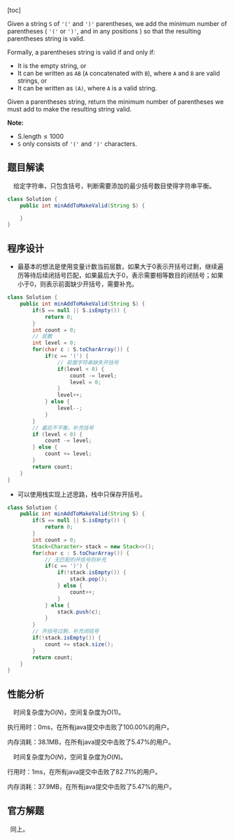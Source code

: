 [toc]

Given a string `S` of `'('` and `')'` parentheses, we add the minimum number of parentheses ( `'('` or `')'`, and in any positions ) so that the resulting parentheses string is valid.

Formally, a parentheses string is valid if and only if:

* It is the empty string, or
* It can be written as `AB` (`A` concatenated with `B`), where `A` and `B` are valid strings, or
* It can be written as `(A)`, where `A` is a valid string.

Given a parentheses string, return the minimum number of parentheses we must add to make the resulting string valid.

**Note:**

* $\text{S.length} \le 1000$
* `S` only consists of `'('` and `')'` characters.

 

## 题目解读

&emsp;给定字符串，只包含括号，判断需要添加的最少括号数目使得字符串平衡。

```java
class Solution {
    public int minAddToMakeValid(String S) {

    }
}
```

## 程序设计

* 最基本的想法是使用变量计数当前层数，如果大于0表示开括号过剩，继续遍历等待后续闭括号匹配，如果最后大于0，表示需要相等数目的闭括号；如果小于0，则表示前面缺少开括号，需要补充。

```java
class Solution {
    public int minAddToMakeValid(String S) {
        if(S == null || S.isEmpty()) {
            return 0;
        }
        int count = 0;
        // 层数
        int level = 0;
        for(char c : S.toCharArray()) {
            if(c == '(') {
                // 前面字符串缺失开括号
                if(level < 0) {
                    count -= level;
                    level = 0;
                }
                level++;
            } else {
                level--;
            }
        }
        // 最后不平衡，补充括号
        if (level < 0) {
            count -= level;
        } else {
            count += level;
        }
        return count;
    }
}
```

* 可以使用栈实现上述思路，栈中只保存开括号。

```java
class Solution {
    public int minAddToMakeValid(String S) {
        if(S == null || S.isEmpty()) {
            return 0;
        }
        int count = 0;
        Stack<Character> stack = new Stack<>();
        for(char c : S.toCharArray()) {
            // 无匹配的开括号则补充
            if(c == ')') {
                if(!stack.isEmpty()) {
                    stack.pop();
                } else {
                    count++;
                }
            } else {
                stack.push(c);
            }
        }
        // 开括号过剩，补充闭括号
        if(!stack.isEmpty()) {
            count += stack.size();
        }
        return count;
    }
}
```

## 性能分析

&emsp;时间复杂度为$O(N)$，空间复杂度为$O(1)$。

执行用时：0ms，在所有java提交中击败了100.00%的用户。

内存消耗：38.1MB，在所有java提交中击败了5.47%的用户。

&emsp;时间复杂度为$O(N)$，空间复杂度为$O(N)$。

行用时：1ms，在所有java提交中击败了82.71%的用户。

内存消耗：37.9MB，在所有java提交中击败了5.47%的用户。

## 官方解题

&ensp;同上。
